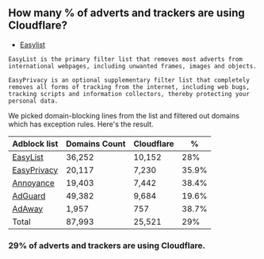 ## How many % of adverts and trackers are using Cloudflare?


- [Easylist](https://web.archive.org/web/20210516110248/https://easylist.to/)
```
EasyList is the primary filter list that removes most adverts from international webpages, including unwanted frames, images and objects.

EasyPrivacy is an optional supplementary filter list that completely removes all forms of tracking from the internet, including web bugs, tracking scripts and information collectors, thereby protecting your personal data.
```


We picked domain-blocking lines from the list and filtered out domains which has exception rules.
Here's the result.


| Adblock list | Domains Count | Cloudflare | % |
| --- | --- | --- | --- |
| [EasyList](https://easylist.to/easylist/easylist.txt) | 36,252 | 10,152 | 28% |
| [EasyPrivacy](https://easylist.to/easylist/easyprivacy.txt) | 20,117 | 7,230 | 35.9% |
| [Annoyance](https://secure.fanboy.co.nz/fanboy-annoyance.txt) | 19,403 | 7,442 | 38.4% |
| [AdGuard](https://adguardteam.github.io/AdGuardSDNSFilter/Filters/filter.txt) | 49,382 | 9,684 | 19.6% |
| [AdAway](https://raw.githubusercontent.com/AdAway/adaway.github.io/master/hosts.txt) | 1,957 | 757 | 38.7% |
| Total | 87,993 | 25,521 | 29% |


### 29% of adverts and trackers are using Cloudflare.